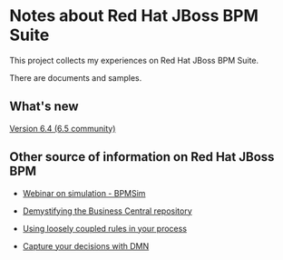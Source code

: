 # Notes about Red Hat JBoss BPM Suite

This project collects my experiences on Red Hat JBoss BPM Suite.

There are documents and samples.


## What's new

[Version 6.4 (6.5 community)](http://blog.athico.com/2016/10/drools-650final-is-available.html)

## Other source of information on Red Hat JBoss BPM

- [Webinar on simulation - BPMSim](https://www.youtube.com/watch?v=xNzM7A3MGJI&list=PLZPWJhPaP-K7u2cjmyhf2SknXX9HhyWrq)

- [Demystifying the Business Central repository](http://www.opensourcerers.org/demystifying-business-central-repository/)

- [Using loosely coupled rules in your process](http://www.opensourcerers.org/loose-coupled-rules/)

- [Capture your decisions with DMN](http://www.opensourcerers.org/capture-your-decisions-with-dmn/)

